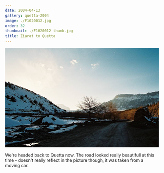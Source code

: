 ```yaml
---
date: 2004-04-13
gallery: quetta-2004
image: ./F1020012.jpg
order: 32
thumbnail: ./F1020012-thumb.jpg
title: Ziarat to Quetta
---
```


![Ziarat to Quetta](./F1020012.jpg)

We're headed back to Quetta now. The road looked really beautifull at this time - doesn't really reflect in the picture though, it was taken from a moving car.
